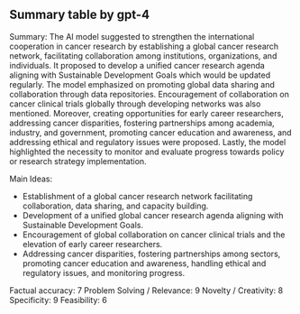 ## Summary table by gpt-4
Summary: 
The AI model suggested to strengthen the international cooperation in cancer research by establishing a global cancer research network, facilitating collaboration among institutions, organizations, and individuals. It proposed to develop a unified cancer research agenda aligning with Sustainable Development Goals which would be updated regularly. The model emphasized on promoting global data sharing and collaboration through data repositories. Encouragement of collaboration on cancer clinical trials globally through developing networks was also mentioned. Moreover, creating opportunities for early career researchers, addressing cancer disparities, fostering partnerships among academia, industry, and government, promoting cancer education and awareness, and addressing ethical and regulatory issues were proposed. Lastly, the model highlighted the necessity to monitor and evaluate progress towards policy or research strategy implementation. 

Main Ideas: 
- Establishment of a global cancer research network facilitating collaboration, data sharing, and capacity building.
- Development of a unified global cancer research agenda aligning with Sustainable Development Goals. 
- Encouragement of global collaboration on cancer clinical trials and the elevation of early career researchers.
- Addressing cancer disparities, fostering partnerships among sectors, promoting cancer education and awareness, handling ethical and regulatory issues, and monitoring progress.

Factual accuracy: 7
Problem Solving / Relevance: 9
Novelty / Creativity: 8
Specificity: 9
Feasibility: 6